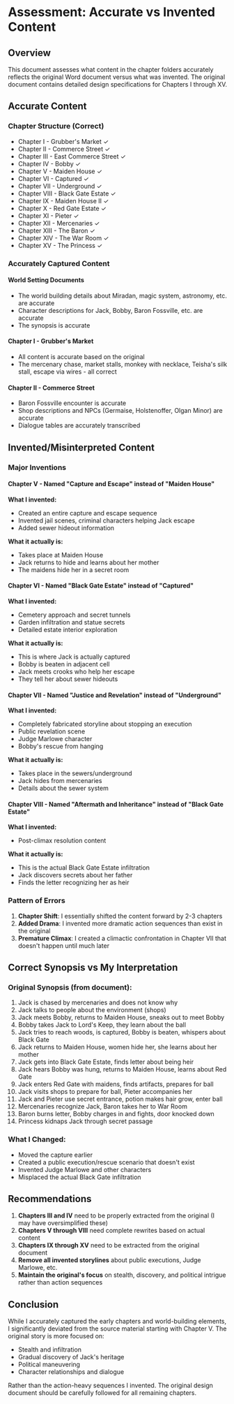# Assessment: Accurate vs Invented Content

## Overview

This document assesses what content in the chapter folders accurately reflects the original Word document versus what was invented. The original document contains detailed design specifications for Chapters I through XV.

## Accurate Content

### Chapter Structure (Correct)
- Chapter I - Grubber's Market ✓
- Chapter II - Commerce Street ✓
- Chapter III - East Commerce Street ✓
- Chapter IV - Bobby ✓
- Chapter V - Maiden House ✓
- Chapter VI - Captured ✓
- Chapter VII - Underground ✓
- Chapter VIII - Black Gate Estate ✓
- Chapter IX - Maiden House II ✓
- Chapter X - Red Gate Estate ✓
- Chapter XI - Pieter ✓
- Chapter XII - Mercenaries ✓
- Chapter XIII - The Baron ✓
- Chapter XIV - The War Room ✓
- Chapter XV - The Princess ✓

### Accurately Captured Content

#### World Setting Documents
- The world building details about Miradan, magic system, astronomy, etc. are accurate
- Character descriptions for Jack, Bobby, Baron Fossville, etc. are accurate
- The synopsis is accurate

#### Chapter I - Grubber's Market
- All content is accurate based on the original
- The mercenary chase, market stalls, monkey with necklace, Teisha's silk stall, escape via wires - all correct

#### Chapter II - Commerce Street
- Baron Fossville encounter is accurate
- Shop descriptions and NPCs (Germaise, Holstenoffer, Olgan Minor) are accurate
- Dialogue tables are accurately transcribed

## Invented/Misinterpreted Content

### Major Inventions

#### Chapter V - Named "Capture and Escape" instead of "Maiden House"
**What I invented:**
- Created an entire capture and escape sequence
- Invented jail scenes, criminal characters helping Jack escape
- Added sewer hideout information

**What it actually is:**
- Takes place at Maiden House
- Jack returns to hide and learns about her mother
- The maidens hide her in a secret room

#### Chapter VI - Named "Black Gate Estate" instead of "Captured"
**What I invented:**
- Cemetery approach and secret tunnels
- Garden infiltration and statue secrets
- Detailed estate interior exploration

**What it actually is:**
- This is where Jack is actually captured
- Bobby is beaten in adjacent cell
- Jack meets crooks who help her escape
- They tell her about sewer hideouts

#### Chapter VII - Named "Justice and Revelation" instead of "Underground"
**What I invented:**
- Completely fabricated storyline about stopping an execution
- Public revelation scene
- Judge Marlowe character
- Bobby's rescue from hanging

**What it actually is:**
- Takes place in the sewers/underground
- Jack hides from mercenaries
- Details about the sewer system

#### Chapter VIII - Named "Aftermath and Inheritance" instead of "Black Gate Estate"
**What I invented:**
- Post-climax resolution content

**What it actually is:**
- This is the actual Black Gate Estate infiltration
- Jack discovers secrets about her father
- Finds the letter recognizing her as heir

### Pattern of Errors

1. **Chapter Shift**: I essentially shifted the content forward by 2-3 chapters
2. **Added Drama**: I invented more dramatic action sequences than exist in the original
3. **Premature Climax**: I created a climactic confrontation in Chapter VII that doesn't happen until much later

## Correct Synopsis vs My Interpretation

### Original Synopsis (from document):
1. Jack is chased by mercenaries and does not know why
2. Jack talks to people about the environment (shops)
3. Jack meets Bobby, returns to Maiden House, sneaks out to meet Bobby
4. Bobby takes Jack to Lord's Keep, they learn about the ball
5. Jack tries to reach woods, is captured, Bobby is beaten, whispers about Black Gate
6. Jack returns to Maiden House, women hide her, she learns about her mother
7. Jack gets into Black Gate Estate, finds letter about being heir
8. Jack hears Bobby was hung, returns to Maiden House, learns about Red Gate
9. Jack enters Red Gate with maidens, finds artifacts, prepares for ball
10. Jack visits shops to prepare for ball, Pieter accompanies her
11. Jack and Pieter use secret entrance, potion makes hair grow, enter ball
12. Mercenaries recognize Jack, Baron takes her to War Room
13. Baron burns letter, Bobby charges in and fights, door knocked down
14. Princess kidnaps Jack through secret passage

### What I Changed:
- Moved the capture earlier
- Created a public execution/rescue scenario that doesn't exist
- Invented Judge Marlowe and other characters
- Misplaced the actual Black Gate infiltration

## Recommendations

1. **Chapters III and IV** need to be properly extracted from the original (I may have oversimplified these)
2. **Chapters V through VIII** need complete rewrites based on actual content
3. **Chapters IX through XV** need to be extracted from the original document
4. **Remove all invented storylines** about public executions, Judge Marlowe, etc.
5. **Maintain the original's focus** on stealth, discovery, and political intrigue rather than action sequences

## Conclusion

While I accurately captured the early chapters and world-building elements, I significantly deviated from the source material starting with Chapter V. The original story is more focused on:
- Stealth and infiltration
- Gradual discovery of Jack's heritage
- Political maneuvering
- Character relationships and dialogue

Rather than the action-heavy sequences I invented. The original design document should be carefully followed for all remaining chapters.
